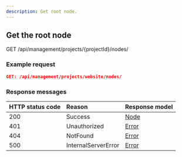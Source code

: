 ```yaml
---
description: Get root node.
---
```

## Get the root node

<span class="label label--get">GET</span> /api/management/projects/{projectId}/nodes/

### Example request

```json
GET: /api/management/projects/website/nodes/
```

### Response messages

| HTTP status code | Reason | Response model |
|:-|:-|:-|
| 200 | Success | [Node](/model/node.md) |
| 401 | Unauthorized | [Error](/key-concepts/errors.md) |
| 404 | NotFound | [Error](/key-concepts/errors.md) |
| 500 | InternalServerError | [Error](/key-concepts/errors.md) |
